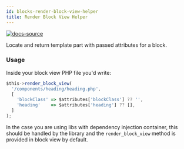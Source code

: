 ```yaml
---
id: blocks-render-block-view-helper
title: Render Block View Helper
---
```


[![docs-source](https://img.shields.io/badge/source-eigthshift--libs-blue?style=for-the-badge&logo=php&labelColor=2a2a2a)](https://github.com/uandhgroup/eightshift-libs/tree/v2.0.0/src/blocks/class-blocks.php)

Locate and return template part with passed attributes for a block.

### Usage

Inside your block view PHP file you'd write:

```js
$this->render_block_view(
  '/components/heading/heading.php',
  [
    'blockClass' => $attributes['blockClass'] ?? '',
    'heading'    => $attributes['heading'] ?? [],
  ]
);
```

In the case you are using libs with dependency injection container, this should be handled by the library and the `render_block_view` method is provided in block view by default.
